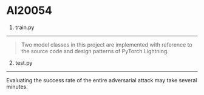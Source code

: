# AI20054
1. train.py
------------ 
> Two model classes in this project are implemented with reference to the source code and design patterns of PyTorch Lightning. 
2. test.py
-----------
Evaluating the success rate of the entire adversarial attack may take several minutes.